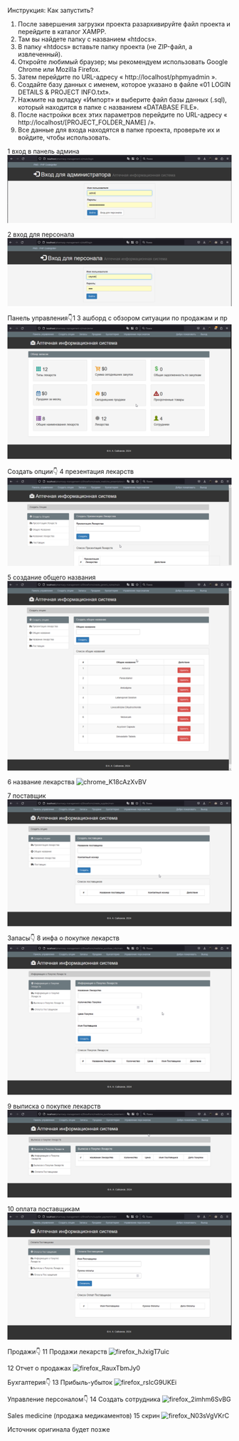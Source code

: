 
Инструкция: Как запустить?

1. После завершения загрузки проекта разархивируйте файл проекта и перейдите в каталог XAMPP.
2. Там вы найдете папку с названием «htdocs».
3. В папку «htdocs» вставьте папку проекта (не ZIP-файл, а извлеченный).
4. Откройте любимый браузер; мы рекомендуем использовать Google Chrome или Mozilla Firefox.
5. Затем перейдите по URL-адресу « http://localhost/phpmyadmin ».
6. Создайте базу данных с именем, которое указано в файле «01 LOGIN DETAILS & PROJECT INFO.txt».
7. Нажмите на вкладку «Импорт» и выберите файл базы данных (.sql), который находится в папке с названием «DATABASE FILE».
8. После настройки всех этих параметров перейдите по URL-адресу « http://localhost/[PROJECT_FOLDER_NAME] /».
9. Все данные для входа находятся в папке проекта, проверьте их и войдите, чтобы использовать. 


1 вход в панель админа
![вход в панель админа](screenshots/firefox_L36b56umOy.png)

2 вход для персонала
![вход для персонала](screenshots/chrome_4ZF9Br1wC8.png)

Панель управления👇1
3 ашборд с обзором ситуации по продажам и пр
![дашборд с обзором ситуации по продажам и пр](screenshots/chrome_MkVmD96Fbd.png)

Создать опции👇
4 презентация лекарств
![презентация лекарств](screenshots/firefox_eNJ9FnTpiA.png)

5 создание общего названия
![создание общего названия](screenshots/firefox_NdjhHYMaQU.png)

6 название лекарства
![chrome_K18cAzXvBV](https://github.com/laramho/pharmacy-management-php/assets/146481400/0c0b92fd-006a-4418-8206-6c95d5dec9ae)


7 поставщик
![поставщик](screenshots/chrome_sRLBzRcd2Z.png)

Запасы👇
8 инфа о покупке лекарств
![инфа о покупке лекарств](screenshots/firefox_eQO0TQGrgE.png)

9 выписка о покупке лекарств
![выписка о покупке лекарств](screenshots/firefox_dggcNDwOD7.png)

10 оплата поставщикам
![оплата поставщиком](screenshots/chrome_X57WnL3fvt.png)

Продажи👇
11
Продажи лекарств
![firefox_hJxigT7uic](https://github.com/laramho/pharmacy-management-php/assets/146481400/301e184d-03cd-409e-af4f-e0dfe2f9c80e)


12
Отчет о продажах
![firefox_RauxTbmJy0](https://github.com/laramho/pharmacy-management-php/assets/146481400/bf8d6c19-167b-4829-870e-def9954e8684)

Бухгалтерия👇
13
Прибыль-убыток
![firefox_rsIcG9UKEi](https://github.com/laramho/pharmacy-management-php/assets/146481400/03a202c2-bd4b-438b-bb1a-a8e8cdcbbeaf)

Управление персоналом👇
14
Создать сотрудника
![firefox_2imhm6SvBG](https://github.com/laramho/pharmacy-management-php/assets/146481400/d81a5cfd-6f0e-469c-af60-0d50b79f3336)

Sales medicine (продажа медикаментов)
15
скрин
![firefox_N03sVgVKrC](https://github.com/laramho/pharmacy-management-php/assets/146481400/aad1820f-2e8f-41b5-b34a-e2338532ba71)



Источник оригинала будет позже
